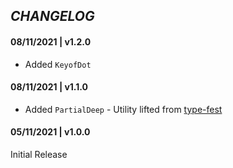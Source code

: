 ## _CHANGELOG_

#### 08/11/2021 | v1.2.0

- Added `KeyofDot`

#### 08/11/2021 | v1.1.0

- Added `PartialDeep` - Utility lifted from [type-fest](https://github.com/sindresorhus/type-fest/)

#### 05/11/2021 | v1.0.0

Initial Release
